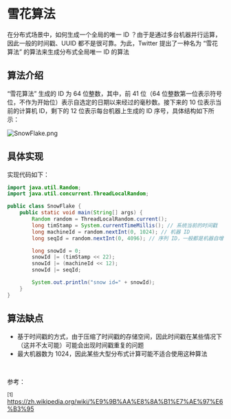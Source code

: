 # 雪花算法

在分布式场景中，如何生成一个全局的唯一 ID ？由于是通过多台机器并行运算，因此一般的时间戳、UUID 都不是很可靠。为此，Twitter 提出了一种名为 “雪花算法” 的算法来生成分布式全局唯一 ID 的算法

## 算法介绍

“雪花算法” 生成的 ID 为 $64$ 位整数，其中，前 $41$ 位（$64$ 位整数第一位表示符号位，不作为开始位）表示自选定的日期以来经过的毫秒数。接下来的 $10$ 位表示当前的计算机 ID，剩下的 $12$ 位表示每台机器上生成的 ID 序号，具体结构如下所示：

![SnowFlake.png](https://s2.loli.net/2022/04/03/aCGxW6BIzfrnJbT.png)

## 具体实现

实现代码如下：

```java
import java.util.Random;
import java.util.concurrent.ThreadLocalRandom;

public class SnowFlake {
    public static void main(String[] args) {
        Random random = ThreadLocalRandom.current();
        long timStamp = System.currentTimeMillis(); // 系统当前的时间戳
        long machineId = random.nextInt(0, 1024); // 机器 ID
        long seqId = random.nextInt(0, 4096); // 序列 ID，一般都是机器自增而来，这里只是模拟一下

        long snowId = 0;
        snowId |= (timStamp << 22); 
        snowId |= (machineId << 12);
        snowId |= seqId;

        System.out.println("snow id=" + snowId);
    }
}
```

## 算法缺点

- 基于时间戳的方式，由于压缩了时间戳的存储空间，因此时间戳在某些情况下（这并不太可能）可能会出现时间戳重复的问题
- 最大机器数为 $1024$，因此某些大型分布式计算可能不适合使用这种算法

<br />

参考：

<sup>[1]</sup> https://zh.wikipedia.org/wiki/%E9%9B%AA%E8%8A%B1%E7%AE%97%E6%B3%95